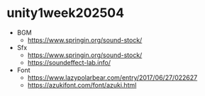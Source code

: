 # unity1week202504

- BGM
    - https://www.springin.org/sound-stock/
- Sfx
    - https://www.springin.org/sound-stock/
    - https://soundeffect-lab.info/
- Font
    - https://www.lazypolarbear.com/entry/2017/06/27/022627
    - https://azukifont.com/font/azuki.html
